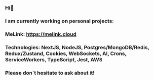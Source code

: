 ### Hi👋

### I am currently working on personal projects:
### MeLink: https://melink.cloud
### Technologies: NextJS, NodeJS, Postgres/MongoDB/Redis, Redux/Zustand, Cookies, WebSockets, AI, Crons, ServiceWorkers, TypeScript, Jest, AWS
### Please don`t hesitate to ask about it!
